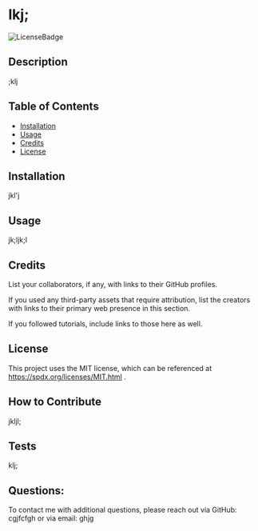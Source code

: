 # lkj;
  
  ![LicenseBadge](https://img.shields.io/bower/l/bootstrap?style=for-the-badge)

## Description

;klj

## Table of Contents 

- [Installation](#installation)
- [Usage](#usage)
- [Credits](#credits)
- [License](#license)

## Installation

jkl'j

## Usage

jk;ljk;l

## Credits

List your collaborators, if any, with links to their GitHub profiles.

If you used any third-party assets that require attribution, list the creators with links to their primary web presence in this section.

If you followed tutorials, include links to those here as well.

## License

This project uses the MIT license, which can be referenced at https://spdx.org/licenses/MIT.html .

## How to Contribute

jkljl;

## Tests

klj;

## Questions:
To contact me with additional questions, please reach out via GitHub:
cgjfcfgh
or via email:
ghjg


